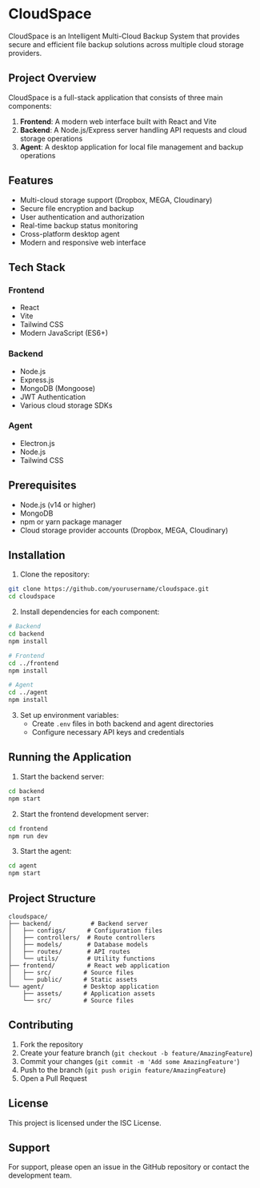 # CloudSpace

CloudSpace is an Intelligent Multi-Cloud Backup System that provides secure and efficient file backup solutions across multiple cloud storage providers.

## Project Overview

CloudSpace is a full-stack application that consists of three main components:

1. **Frontend**: A modern web interface built with React and Vite
2. **Backend**: A Node.js/Express server handling API requests and cloud storage operations
3. **Agent**: A desktop application for local file management and backup operations

## Features

- Multi-cloud storage support (Dropbox, MEGA, Cloudinary)
- Secure file encryption and backup
- User authentication and authorization
- Real-time backup status monitoring
- Cross-platform desktop agent
- Modern and responsive web interface

## Tech Stack

### Frontend
- React
- Vite
- Tailwind CSS
- Modern JavaScript (ES6+)

### Backend
- Node.js
- Express.js
- MongoDB (Mongoose)
- JWT Authentication
- Various cloud storage SDKs

### Agent
- Electron.js
- Node.js
- Tailwind CSS

## Prerequisites

- Node.js (v14 or higher)
- MongoDB
- npm or yarn package manager
- Cloud storage provider accounts (Dropbox, MEGA, Cloudinary)

## Installation

1. Clone the repository:
```bash
git clone https://github.com/yourusername/cloudspace.git
cd cloudspace
```

2. Install dependencies for each component:

```bash
# Backend
cd backend
npm install

# Frontend
cd ../frontend
npm install

# Agent
cd ../agent
npm install
```

3. Set up environment variables:
   - Create `.env` files in both backend and agent directories
   - Configure necessary API keys and credentials

## Running the Application

1. Start the backend server:
```bash
cd backend
npm start
```

2. Start the frontend development server:
```bash
cd frontend
npm run dev
```

3. Start the agent:
```bash
cd agent
npm start
```

## Project Structure

```
cloudspace/
├── backend/           # Backend server
│   ├── configs/      # Configuration files
│   ├── controllers/  # Route controllers
│   ├── models/       # Database models
│   ├── routes/       # API routes
│   └── utils/        # Utility functions
├── frontend/         # React web application
│   ├── src/         # Source files
│   └── public/      # Static assets
└── agent/           # Desktop application
    ├── assets/      # Application assets
    └── src/         # Source files
```

## Contributing

1. Fork the repository
2. Create your feature branch (`git checkout -b feature/AmazingFeature`)
3. Commit your changes (`git commit -m 'Add some AmazingFeature'`)
4. Push to the branch (`git push origin feature/AmazingFeature`)
5. Open a Pull Request

## License

This project is licensed under the ISC License.

## Support

For support, please open an issue in the GitHub repository or contact the development team.
